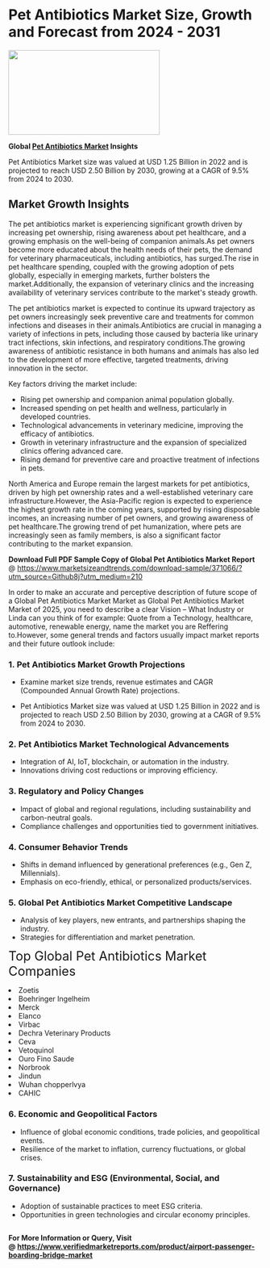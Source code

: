 <H1>Pet Antibiotics Market Size, Growth and Forecast from 2024 - 2031</H1><img class="aligncenter size-medium wp-image-584254" src="https://thirdeyenews.in/wp-content/uploads/2024/09/Global-Market-Research-300x168.jpeg" alt="" width="300" height="168" /><p><strong>Global&nbsp;<a href="https://www.marketsizeandtrends.com/download-sample/371066/?utm_source=Github8j?utm_medium=210">Pet Antibiotics Market</a> Insights</strong></p><p>Pet Antibiotics Market size was valued at USD 1.25 Billion in 2022 and is projected to reach USD 2.50 Billion by 2030, growing at a CAGR of 9.5% from 2024 to 2030.</p><p><h2>Market Growth Insights</h2> <p>The pet antibiotics market is experiencing significant growth driven by increasing pet ownership, rising awareness about pet healthcare, and a growing emphasis on the well-being of companion animals.As pet owners become more educated about the health needs of their pets, the demand for veterinary pharmaceuticals, including antibiotics, has surged.The rise in pet healthcare spending, coupled with the growing adoption of pets globally, especially in emerging markets, further bolsters the market.Additionally, the expansion of veterinary clinics and the increasing availability of veterinary services contribute to the market's steady growth.</p> <p>The pet antibiotics market is expected to continue its upward trajectory as pet owners increasingly seek preventive care and treatments for common infections and diseases in their animals.Antibiotics are crucial in managing a variety of infections in pets, including those caused by bacteria like urinary tract infections, skin infections, and respiratory conditions.The growing awareness of antibiotic resistance in both humans and animals has also led to the development of more effective, targeted treatments, driving innovation in the sector.</p> <p>Key factors driving the market include:</p> <ul> <li>Rising pet ownership and companion animal population globally.</li> <li>Increased spending on pet health and wellness, particularly in developed countries.</li> <li>Technological advancements in veterinary medicine, improving the efficacy of antibiotics.</li> <li>Growth in veterinary infrastructure and the expansion of specialized clinics offering advanced care.</li> <li>Rising demand for preventive care and proactive treatment of infections in pets.</li> </ul> <p>North America and Europe remain the largest markets for pet antibiotics, driven by high pet ownership rates and a well-established veterinary care infrastructure.However, the Asia-Pacific region is expected to experience the highest growth rate in the coming years, supported by rising disposable incomes, an increasing number of pet owners, and growing awareness of pet healthcare.The growing trend of pet humanization, where pets are increasingly seen as family members, is also a significant factor contributing to the market expansion.</p> <p><span class=""><strong>Download Full PDF Sample Copy of Global Pet Antibiotics Market Report</strong> @ <a href="https://www.marketsizeandtrends.com/download-sample/371066/?utm_source=Github8j?utm_medium=210" target="_blank">https://www.marketsizeandtrends.com/download-sample/371066/?utm_source=Github8j?utm_medium=210</a></span></p><p>In order to make an accurate and perceptive description of future scope of a Global&nbsp;Pet Antibiotics Market Market as Global&nbsp;Pet Antibiotics Market Market of 2025, you need to describe a clear Vision &ndash; What Industry or Linda can you think of for example: Quote from a Technology, healthcare, automotive, renewable energy, name the market you are Reffering to.However, some general trends and factors usually impact market reports and their future outlook include:</p><h3>1.&nbsp;<strong>Pet Antibiotics Market Growth Projections</strong></h3><ul><li>Examine market size trends, revenue estimates and CAGR (Compounded Annual Growth Rate) projections.</li><li><p>Pet Antibiotics Market size was valued at USD 1.25 Billion in 2022 and is projected to reach USD 2.50 Billion by 2030, growing at a CAGR of 9.5% from 2024 to 2030.</p></li></ul><h3>2.&nbsp;<strong>Pet Antibiotics Market Technological Advancements</strong></h3><ul><li>Integration of AI, IoT, blockchain, or automation in the industry.</li><li>Innovations driving cost reductions or improving efficiency.</li></ul><h3>3.&nbsp;<strong>Regulatory and Policy Changes</strong></h3><ul><li>Impact of global and regional regulations, including sustainability and carbon-neutral goals.</li><li>Compliance challenges and opportunities tied to government initiatives.</li></ul><h3>4.&nbsp;<strong>Consumer Behavior Trends</strong></h3><ul><li>Shifts in demand influenced by generational preferences (e.g., Gen Z, Millennials).</li><li>Emphasis on eco-friendly, ethical, or personalized products/services.</li></ul><h3>5.&nbsp;<strong>Global Pet Antibiotics Market Competitive Landscape</strong></h3><ul><li>Analysis of key players, new entrants, and partnerships shaping the industry.</li><li>Strategies for differentiation and market penetration.</li></ul><p data-pm-slice="1 1 []"><span style="color: inherit; font-family: inherit; font-size: 25px;">Top Global Pet Antibiotics Market Companies</span></p><div class="" data-test-id=""><p><li>Zoetis</li><li> Boehringer Ingelheim</li><li> Merck</li><li> Elanco</li><li> Virbac</li><li> Dechra Veterinary Products</li><li> Ceva</li><li> Vetoquinol</li><li> Ouro Fino Saude</li><li> Norbrook</li><li> Jindun</li><li> Wuhan chopperlvya</li><li> CAHIC</li></p></div><h3>6.&nbsp;<strong>Economic and Geopolitical Factors</strong></h3><ul><li>Influence of global economic conditions, trade policies, and geopolitical events.</li><li>Resilience of the market to inflation, currency fluctuations, or global crises.</li></ul><h3>7.&nbsp;<strong>Sustainability and ESG (Environmental, Social, and Governance)</strong></h3><ul><li>Adoption of sustainable practices to meet ESG criteria.</li><li>Opportunities in green technologies and circular economy principles.</li></ul><h2><strong style="font-size: 14px;">For More Information or Query, Visit @&nbsp;</strong><a style="background-color: #ffffff; font-size: 14px;" href="https://www.marketsizeandtrends.com/report/pet-antibiotics-market/" target="_blank">https://www.verifiedmarketreports.com/product/airport-passenger-boarding-bridge-market</a></h2>